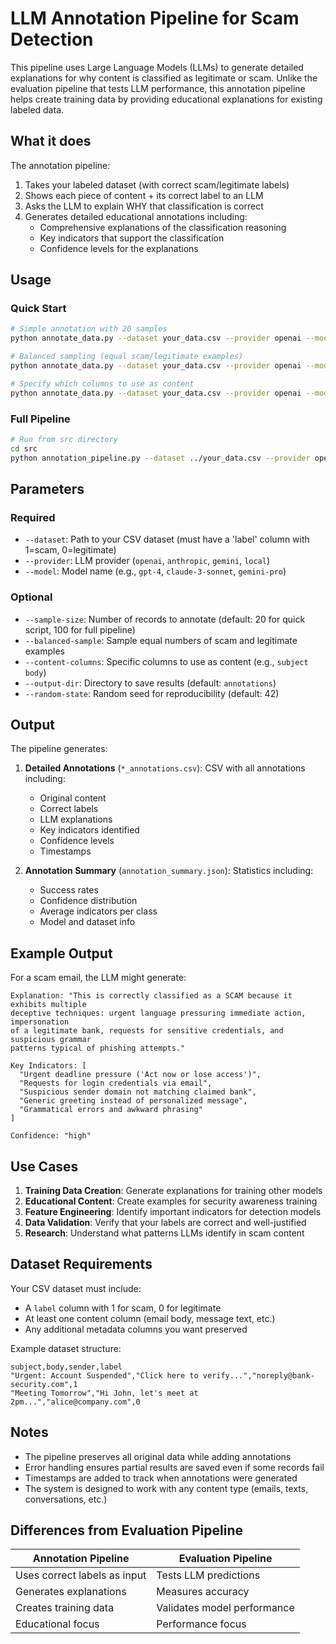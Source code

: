 # LLM Annotation Pipeline for Scam Detection

This pipeline uses Large Language Models (LLMs) to generate detailed explanations for why content is classified as legitimate or scam. Unlike the evaluation pipeline that tests LLM performance, this annotation pipeline helps create training data by providing educational explanations for existing labeled data.

## What it does

The annotation pipeline:
1. Takes your labeled dataset (with correct scam/legitimate labels)
2. Shows each piece of content + its correct label to an LLM
3. Asks the LLM to explain WHY that classification is correct
4. Generates detailed educational annotations including:
   - Comprehensive explanations of the classification reasoning
   - Key indicators that support the classification
   - Confidence levels for the explanations

## Usage

### Quick Start

```bash
# Simple annotation with 20 samples
python annotate_data.py --dataset your_data.csv --provider openai --model gpt-4 --sample-size 20

# Balanced sampling (equal scam/legitimate examples)
python annotate_data.py --dataset your_data.csv --provider openai --model gpt-4 --sample-size 50 --balanced-sample

# Specify which columns to use as content
python annotate_data.py --dataset your_data.csv --provider openai --model gpt-4 --content-columns subject body
```

### Full Pipeline

```bash
# Run from src directory
cd src
python annotation_pipeline.py --dataset ../your_data.csv --provider openai --model gpt-4 --sample-size 100 --balanced-sample --output-dir ../annotations
```

## Parameters

### Required
- `--dataset`: Path to your CSV dataset (must have a 'label' column with 1=scam, 0=legitimate)
- `--provider`: LLM provider (`openai`, `anthropic`, `gemini`, `local`)
- `--model`: Model name (e.g., `gpt-4`, `claude-3-sonnet`, `gemini-pro`)

### Optional
- `--sample-size`: Number of records to annotate (default: 20 for quick script, 100 for full pipeline)
- `--balanced-sample`: Sample equal numbers of scam and legitimate examples
- `--content-columns`: Specific columns to use as content (e.g., `subject body`)
- `--output-dir`: Directory to save results (default: `annotations`)
- `--random-state`: Random seed for reproducibility (default: 42)

## Output

The pipeline generates:

1. **Detailed Annotations** (`*_annotations.csv`): CSV with all annotations including:
   - Original content
   - Correct labels
   - LLM explanations
   - Key indicators identified
   - Confidence levels
   - Timestamps

2. **Annotation Summary** (`annotation_summary.json`): Statistics including:
   - Success rates
   - Confidence distribution
   - Average indicators per class
   - Model and dataset info

## Example Output

For a scam email, the LLM might generate:

```
Explanation: "This is correctly classified as a SCAM because it exhibits multiple 
deceptive techniques: urgent language pressuring immediate action, impersonation 
of a legitimate bank, requests for sensitive credentials, and suspicious grammar 
patterns typical of phishing attempts."

Key Indicators: [
  "Urgent deadline pressure ('Act now or lose access')",
  "Requests for login credentials via email",
  "Suspicious sender domain not matching claimed bank",
  "Generic greeting instead of personalized message",
  "Grammatical errors and awkward phrasing"
]

Confidence: "high"
```

## Use Cases

1. **Training Data Creation**: Generate explanations for training other models
2. **Educational Content**: Create examples for security awareness training
3. **Feature Engineering**: Identify important indicators for detection models
4. **Data Validation**: Verify that your labels are correct and well-justified
5. **Research**: Understand what patterns LLMs identify in scam content

## Dataset Requirements

Your CSV dataset must include:
- A `label` column with 1 for scam, 0 for legitimate
- At least one content column (email body, message text, etc.)
- Any additional metadata columns you want preserved

Example dataset structure:
```csv
subject,body,sender,label
"Urgent: Account Suspended","Click here to verify...","noreply@bank-security.com",1
"Meeting Tomorrow","Hi John, let's meet at 2pm...","alice@company.com",0
```

## Notes

- The pipeline preserves all original data while adding annotations
- Error handling ensures partial results are saved even if some records fail
- Timestamps are added to track when annotations were generated
- The system is designed to work with any content type (emails, texts, conversations, etc.)

## Differences from Evaluation Pipeline

| Annotation Pipeline | Evaluation Pipeline |
|-------------------|-------------------|
| Uses correct labels as input | Tests LLM predictions |
| Generates explanations | Measures accuracy |
| Creates training data | Validates model performance |
| Educational focus | Performance focus | 